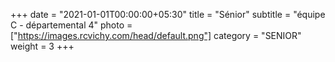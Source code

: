 +++
date = "2021-01-01T00:00:00+05:30"
title = "Sénior"
subtitle = "équipe C - départemental 4"
photo = ["https://images.rcvichy.com/head/default.png"]
category = "SENIOR"
weight = 3
+++ 

